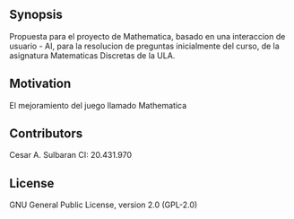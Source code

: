 ## Synopsis

Propuesta para el proyecto de Mathematica, basado en una interaccion de usuario - AI, para la resolucion de preguntas inicialmente del curso, de la asignatura Matematicas Discretas de la ULA.

## Motivation

El mejoramiento del juego llamado Mathematica

## Contributors

Cesar A. Sulbaran
CI: 20.431.970

## License

GNU General Public License, version 2.0 (GPL-2.0)
